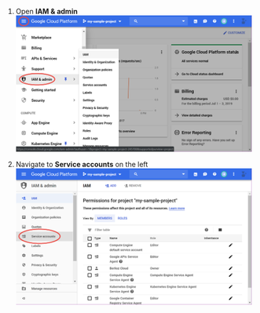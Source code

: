 1. Open **IAM & admin**
![GCP IAM Menu Screenshot](assets/gcp-iam-menu.png)

2. Navigate to **Service accounts** on the left
![GCP IAM Service Accounts Menu Screenshot](assets/gcp-iam-service-accounts-menu.png)
